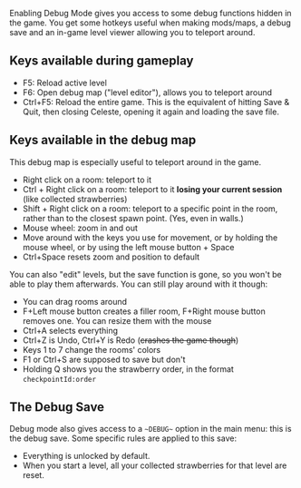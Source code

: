 Enabling Debug Mode gives you access to some debug functions hidden in the game. You get some hotkeys useful when making mods/maps, a debug save and an in-game level viewer allowing you to teleport around.

## Keys available during gameplay

* F5: Reload active level
* F6: Open debug map ("level editor"), allows you to teleport around
* Ctrl+F5: Reload the entire game. This is the equivalent of hitting Save & Quit, then closing Celeste, opening it again and loading the save file.

## Keys available in the debug map

This debug map is especially useful to teleport around in the game.

* Right click on a room: teleport to it
* Ctrl + Right click on a room: teleport to it **losing your current session** (like collected strawberries)
* Shift + Right click on a room: teleport to a specific point in the room, rather than to the closest spawn point. (Yes, even in walls.)
* Mouse wheel: zoom in and out
* Move around with the keys you use for movement, or by holding the mouse wheel, or by using the left mouse button + Space
* Ctrl+Space resets zoom and position to default

You can also "edit" levels, but the save function is gone, so you won't be able to play them afterwards. You can still play around with it though:
* You can drag rooms around
* F+Left mouse button creates a filler room, F+Right mouse button removes one. You can resize them with the mouse
* Ctrl+A selects everything
* Ctrl+Z is Undo, Ctrl+Y is Redo (~~crashes the game though~~)
* Keys 1 to 7 change the rooms' colors
* F1 or Ctrl+S are supposed to save but don't
* Holding Q shows you the strawberry order, in the format `checkpointId:order`

## The Debug Save

Debug mode also gives access to a `~DEBUG~` option in the main menu: this is the debug save. Some specific rules are applied to this save:

* Everything is unlocked by default.
* When you start a level, all your collected strawberries for that level are reset.